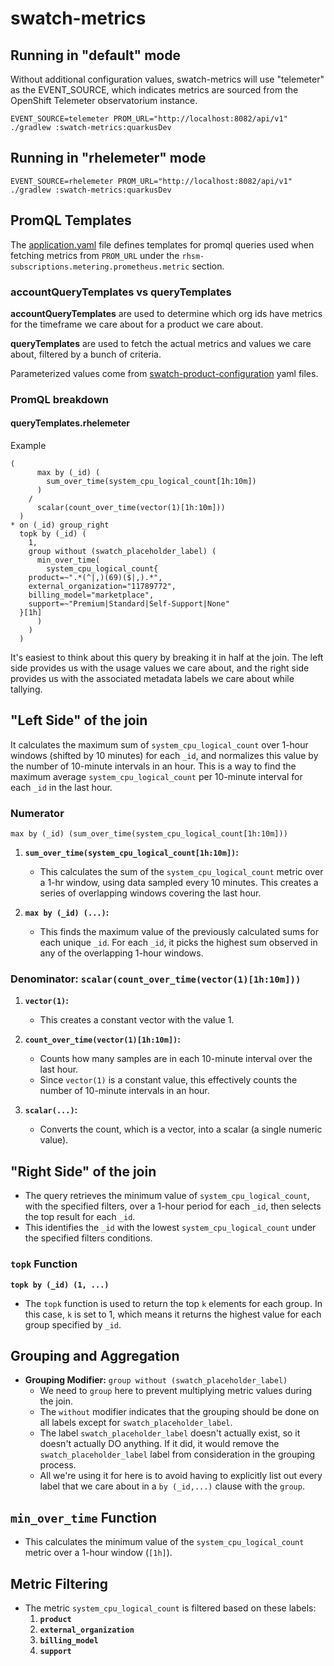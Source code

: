 # swatch-metrics

## Running in "default" mode

Without additional configuration values, swatch-metrics will use "telemeter" as the EVENT_SOURCE, which indicates metrics are sourced from the OpenShift Telemeter observatorium instance.

```
EVENT_SOURCE=telemeter PROM_URL="http://localhost:8082/api/v1" ./gradlew :swatch-metrics:quarkusDev
```

## Running in "rhelemeter" mode

```
EVENT_SOURCE=rhelemeter PROM_URL="http://localhost:8082/api/v1" ./gradlew :swatch-metrics:quarkusDev
```

## PromQL Templates

The [application.yaml](./src/main/resources/application.yaml) file defines templates for promql queries used when fetching metrics from `PROM_URL` under the `rhsm-subscriptions.metering.prometheus.metric` section.

### accountQueryTemplates vs queryTemplates

**accountQueryTemplates** are used to determine which org ids have metrics for the timeframe we care about for a product we care about.

**queryTemplates** are used to fetch the actual metrics and values we care about, filtered by a bunch of criteria.

Parameterized values come from [swatch-product-configuration](../swatch-product-configuration/src/main/resources/subscription_configs) yaml files.

### PromQL breakdown

#### queryTemplates.rhelemeter

Example
```promql
(
      max by (_id) (
        sum_over_time(system_cpu_logical_count[1h:10m])
      )
    /
      scalar(count_over_time(vector(1)[1h:10m]))
  )
* on (_id) group_right
  topk by (_id) (
    1,
    group without (swatch_placeholder_label) (
      min_over_time(
        system_cpu_logical_count{
    product=~".*(^|,)(69)($|,).*",
    external_organization="11789772",
    billing_model="marketplace",
    support=~"Premium|Standard|Self-Support|None"
  }[1h]
      )
    )
  )
```

It's easiest to think about this query by breaking it in half at the join.  The left side provides us with the usage values we care about, and the right side provides us with the associated metadata labels we care about while tallying.  

## "Left Side" of the join

It calculates the maximum sum of `system_cpu_logical_count` over 1-hour windows (shifted by 10 minutes) for each `_id`, and normalizes this value by the number of 10-minute intervals in an hour.  This is a way to find the maximum average `system_cpu_logical_count` per 10-minute interval for each `_id` in the last hour.

### Numerator

`max by (_id) (sum_over_time(system_cpu_logical_count[1h:10m]))`

1. **`sum_over_time(system_cpu_logical_count[1h:10m])`:**
    - This calculates the sum of the `system_cpu_logical_count` metric over a 1-hr window, using data sampled every 10 minutes.  This creates a series of overlapping windows covering the last hour.

2. **`max by (_id) (...)`:**
    - This finds the maximum value of the previously calculated sums for each unique `_id`.  For each `_id`, it picks the highest sum observed in any of the overlapping 1-hour windows.

### Denominator: `scalar(count_over_time(vector(1)[1h:10m]))`

1. **`vector(1)`:**
    - This creates a constant vector with the value 1.

2. **`count_over_time(vector(1)[1h:10m])`:**
    - Counts how many samples are in each 10-minute interval over the last hour.
    - Since `vector(1)` is a constant value, this effectively counts the number of 10-minute intervals in an hour.

3. **`scalar(...)`:**
    - Converts the count, which is a vector, into a scalar (a single numeric value).

## "Right Side" of the join
- The query retrieves the minimum value of `system_cpu_logical_count`, with the specified filters, over a 1-hour period for each `_id`, then selects the top result for each `_id`.
- This identifies the `_id` with the lowest `system_cpu_logical_count` under the specified filters conditions.

### `topk` Function

**`topk by (_id) (1, ...)`**
- The `topk` function is used to return the top `k` elements for each group. In this case, `k` is set to 1, which means it returns the highest value for each group specified by `_id`.

## Grouping and Aggregation

- **Grouping Modifier:** `group without (swatch_placeholder_label)`
    - We need to `group` here to prevent multiplying metric values during the join.
    - The `without` modifier indicates that the grouping should be done on all labels except for `swatch_placeholder_label`.
    - The label `swatch_placeholder_label` doesn't actually exist, so it doesn't actually DO anything.  If it did, it would remove the `swatch_placeholder_label` label from consideration in the grouping process.
    - All we're using it for here is to avoid having to explicitly list out every label that we care about in a `by (_id,...)` clause with the `group`.

## `min_over_time` Function
- This calculates the minimum value of the `system_cpu_logical_count` metric over a 1-hour window (`[1h]`).

## Metric Filtering

- The metric `system_cpu_logical_count` is filtered based on these labels:
    1. **`product`**
    2. **`external_organization`**
    3. **`billing_model`**
    4. **`support`**